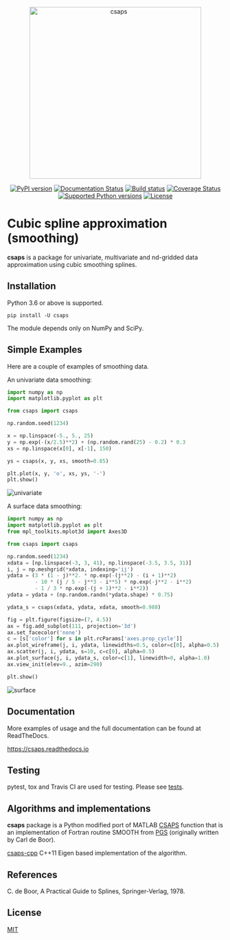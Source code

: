 <p align="center">
  <a href="https://github.com/espdev/csaps"><img src="https://user-images.githubusercontent.com/1299189/76571441-8d97e400-64c8-11ea-8c05-58850f8311a1.png" alt="csaps" width="400" /></a><br>
</p>

<p align="center">
  <a href="https://pypi.python.org/pypi/csaps"><img src="https://img.shields.io/pypi/v/csaps.svg" alt="PyPI version" /></a>
  <a href="https://csaps.readthedocs.io/en/latest/?badge=latest"><img src="https://readthedocs.org/projects/csaps/badge/?version=latest" alt="Documentation Status" /></a>
  <a href="https://travis-ci.org/espdev/csaps"><img src="https://travis-ci.org/espdev/csaps.svg?branch=master" alt="Build status" /></a>
  <a href="https://coveralls.io/github/espdev/csaps?branch=master"><img src="https://coveralls.io/repos/github/espdev/csaps/badge.svg?branch=master" alt="Coverage Status" /></a>
  <a href="https://pypi.python.org/pypi/csaps"><img src="https://img.shields.io/pypi/pyversions/csaps.svg" alt="Supported Python versions" /></a>
  <a href="https://choosealicense.com/licenses/mit/"><img src="https://img.shields.io/pypi/l/csaps.svg" alt="License" /></a>
</p>

<p align="center">
  <em></em>
</p>


# Cubic spline approximation (smoothing)

**csaps** is a package for univariate, multivariate and nd-gridded data approximation using cubic smoothing splines.

## Installation

Python 3.6 or above is supported.

```
pip install -U csaps
```

The module depends only on NumPy and SciPy.

## Simple Examples

Here are a couple of examples of smoothing data.

An univariate data smoothing:

```python
import numpy as np
import matplotlib.pyplot as plt

from csaps import csaps

np.random.seed(1234)

x = np.linspace(-5., 5., 25)
y = np.exp(-(x/2.5)**2) + (np.random.rand(25) - 0.2) * 0.3
xs = np.linspace(x[0], x[-1], 150)

ys = csaps(x, y, xs, smooth=0.85)

plt.plot(x, y, 'o', xs, ys, '-')
plt.show()
```

![univariate](https://user-images.githubusercontent.com/1299189/72231304-cd774380-35cb-11ea-821d-d5662cc1eedf.png)

A surface data smoothing:

```python
import numpy as np
import matplotlib.pyplot as plt
from mpl_toolkits.mplot3d import Axes3D

from csaps import csaps

np.random.seed(1234)
xdata = [np.linspace(-3, 3, 41), np.linspace(-3.5, 3.5, 31)]
i, j = np.meshgrid(*xdata, indexing='ij')
ydata = (3 * (1 - j)**2. * np.exp(-(j**2) - (i + 1)**2)
         - 10 * (j / 5 - j**3 - i**5) * np.exp(-j**2 - i**2)
         - 1 / 3 * np.exp(-(j + 1)**2 - i**2))
ydata = ydata + (np.random.randn(*ydata.shape) * 0.75)

ydata_s = csaps(xdata, ydata, xdata, smooth=0.988)

fig = plt.figure(figsize=(7, 4.5))
ax = fig.add_subplot(111, projection='3d')
ax.set_facecolor('none')
c = [s['color'] for s in plt.rcParams['axes.prop_cycle']]
ax.plot_wireframe(j, i, ydata, linewidths=0.5, color=c[0], alpha=0.5)
ax.scatter(j, i, ydata, s=10, c=c[0], alpha=0.5)
ax.plot_surface(j, i, ydata_s, color=c[1], linewidth=0, alpha=1.0)
ax.view_init(elev=9., azim=290)

plt.show()
```

![surface](https://user-images.githubusercontent.com/1299189/72231252-7a9d8c00-35cb-11ea-8890-487b8a7dbd1d.png)

## Documentation

More examples of usage and the full documentation can be found at ReadTheDocs.

https://csaps.readthedocs.io

## Testing

pytest, tox and Travis CI are used for testing. Please see [tests](tests).

## Algorithms and implementations

**csaps** package is a Python modified port of MATLAB [CSAPS](https://www.mathworks.com/help/curvefit/csaps.html) function that is an implementation of 
Fortran routine SMOOTH from [PGS](http://pages.cs.wisc.edu/~deboor/pgs/) (originally written by Carl de Boor).

[csaps-cpp](https://github.com/espdev/csaps-cpp) C++11 Eigen based implementation of the algorithm.

## References

C. de Boor, A Practical Guide to Splines, Springer-Verlag, 1978.

## License

[MIT](https://choosealicense.com/licenses/mit/)
